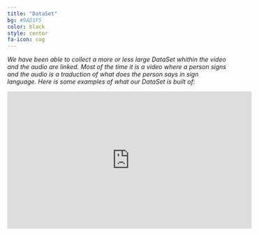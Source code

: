 ```yaml
---
title: "DataSet"
bg: #9AD1F5
color: black
style: center
fa-icon: cog
---
```


*We have been able to collect a more or less large DataSet whithin the video and the audio are linked. Most of the time it is a video where a person signs and the audio is a traduction of what does the person says in sign language.
Here is some examples of what our DataSet is built of:*


<iframe width="560" height="315" src="https://www.youtube.com/embed/aH65bl7Mrsc" frameborder="0" allow="autoplay; encrypted-media" allowfullscreen></iframe>
